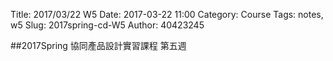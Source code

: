 Title: 2017/03/22 W5
Date: 2017-03-22 11:00
Category: Course
Tags: notes, w5
Slug: 2017spring-cd-W5
Author: 40423245

##2017Spring 協同產品設計實習課程  第五週

<!-- PELICAN_END_SUMMARY -->














